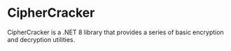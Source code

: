 # CipherCracker
CipherCracker is a .NET 8 library that provides a series of basic encryption and decryption utilities.
